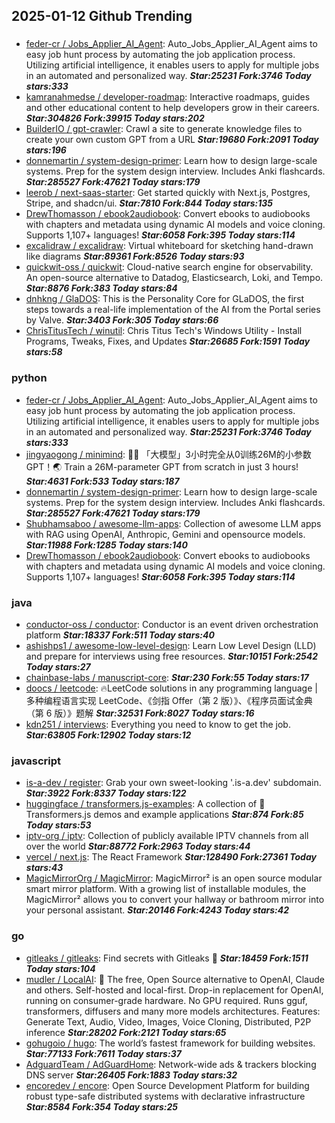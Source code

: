 ## 2025-01-12 Github Trending

### 
* [feder-cr / Jobs_Applier_AI_Agent](https://github.com/feder-cr/Jobs_Applier_AI_Agent): Auto_Jobs_Applier_AI_Agent aims to easy job hunt process by automating the job application process. Utilizing artificial intelligence, it enables users to apply for multiple jobs in an automated and personalized way. ***Star:25231 Fork:3746 Today stars:333***
* [kamranahmedse / developer-roadmap](https://github.com/kamranahmedse/developer-roadmap): Interactive roadmaps, guides and other educational content to help developers grow in their careers. ***Star:304826 Fork:39915 Today stars:202***
* [BuilderIO / gpt-crawler](https://github.com/BuilderIO/gpt-crawler): Crawl a site to generate knowledge files to create your own custom GPT from a URL ***Star:19680 Fork:2091 Today stars:196***
* [donnemartin / system-design-primer](https://github.com/donnemartin/system-design-primer): Learn how to design large-scale systems. Prep for the system design interview. Includes Anki flashcards. ***Star:285527 Fork:47621 Today stars:179***
* [leerob / next-saas-starter](https://github.com/leerob/next-saas-starter): Get started quickly with Next.js, Postgres, Stripe, and shadcn/ui. ***Star:7810 Fork:844 Today stars:135***
* [DrewThomasson / ebook2audiobook](https://github.com/DrewThomasson/ebook2audiobook): Convert ebooks to audiobooks with chapters and metadata using dynamic AI models and voice cloning. Supports 1,107+ languages! ***Star:6058 Fork:395 Today stars:114***
* [excalidraw / excalidraw](https://github.com/excalidraw/excalidraw): Virtual whiteboard for sketching hand-drawn like diagrams ***Star:89361 Fork:8526 Today stars:93***
* [quickwit-oss / quickwit](https://github.com/quickwit-oss/quickwit): Cloud-native search engine for observability. An open-source alternative to Datadog, Elasticsearch, Loki, and Tempo. ***Star:8876 Fork:383 Today stars:84***
* [dnhkng / GlaDOS](https://github.com/dnhkng/GlaDOS): This is the Personality Core for GLaDOS, the first steps towards a real-life implementation of the AI from the Portal series by Valve. ***Star:3403 Fork:305 Today stars:66***
* [ChrisTitusTech / winutil](https://github.com/ChrisTitusTech/winutil): Chris Titus Tech's Windows Utility - Install Programs, Tweaks, Fixes, and Updates ***Star:26685 Fork:1591 Today stars:58***

### python
* [feder-cr / Jobs_Applier_AI_Agent](https://github.com/feder-cr/Jobs_Applier_AI_Agent): Auto_Jobs_Applier_AI_Agent aims to easy job hunt process by automating the job application process. Utilizing artificial intelligence, it enables users to apply for multiple jobs in an automated and personalized way. ***Star:25231 Fork:3746 Today stars:333***
* [jingyaogong / minimind](https://github.com/jingyaogong/minimind): 🚀🚀 「大模型」3小时完全从0训练26M的小参数GPT！🌏 Train a 26M-parameter GPT from scratch in just 3 hours! ***Star:4631 Fork:533 Today stars:187***
* [donnemartin / system-design-primer](https://github.com/donnemartin/system-design-primer): Learn how to design large-scale systems. Prep for the system design interview. Includes Anki flashcards. ***Star:285527 Fork:47621 Today stars:179***
* [Shubhamsaboo / awesome-llm-apps](https://github.com/Shubhamsaboo/awesome-llm-apps): Collection of awesome LLM apps with RAG using OpenAI, Anthropic, Gemini and opensource models. ***Star:11988 Fork:1285 Today stars:140***
* [DrewThomasson / ebook2audiobook](https://github.com/DrewThomasson/ebook2audiobook): Convert ebooks to audiobooks with chapters and metadata using dynamic AI models and voice cloning. Supports 1,107+ languages! ***Star:6058 Fork:395 Today stars:114***

### java
* [conductor-oss / conductor](https://github.com/conductor-oss/conductor): Conductor is an event driven orchestration platform ***Star:18337 Fork:511 Today stars:40***
* [ashishps1 / awesome-low-level-design](https://github.com/ashishps1/awesome-low-level-design): Learn Low Level Design (LLD) and prepare for interviews using free resources. ***Star:10151 Fork:2542 Today stars:27***
* [chainbase-labs / manuscript-core](https://github.com/chainbase-labs/manuscript-core):  ***Star:230 Fork:55 Today stars:17***
* [doocs / leetcode](https://github.com/doocs/leetcode): 🔥LeetCode solutions in any programming language | 多种编程语言实现 LeetCode、《剑指 Offer（第 2 版）》、《程序员面试金典（第 6 版）》题解 ***Star:32531 Fork:8027 Today stars:16***
* [kdn251 / interviews](https://github.com/kdn251/interviews): Everything you need to know to get the job. ***Star:63805 Fork:12902 Today stars:12***

### javascript
* [is-a-dev / register](https://github.com/is-a-dev/register): Grab your own sweet-looking '.is-a.dev' subdomain. ***Star:3922 Fork:8337 Today stars:122***
* [huggingface / transformers.js-examples](https://github.com/huggingface/transformers.js-examples): A collection of 🤗 Transformers.js demos and example applications ***Star:874 Fork:85 Today stars:53***
* [iptv-org / iptv](https://github.com/iptv-org/iptv): Collection of publicly available IPTV channels from all over the world ***Star:88772 Fork:2963 Today stars:44***
* [vercel / next.js](https://github.com/vercel/next.js): The React Framework ***Star:128490 Fork:27361 Today stars:43***
* [MagicMirrorOrg / MagicMirror](https://github.com/MagicMirrorOrg/MagicMirror): MagicMirror² is an open source modular smart mirror platform. With a growing list of installable modules, the MagicMirror² allows you to convert your hallway or bathroom mirror into your personal assistant. ***Star:20146 Fork:4243 Today stars:42***

### go
* [gitleaks / gitleaks](https://github.com/gitleaks/gitleaks): Find secrets with Gitleaks 🔑 ***Star:18459 Fork:1511 Today stars:104***
* [mudler / LocalAI](https://github.com/mudler/LocalAI): 🤖 The free, Open Source alternative to OpenAI, Claude and others. Self-hosted and local-first. Drop-in replacement for OpenAI, running on consumer-grade hardware. No GPU required. Runs gguf, transformers, diffusers and many more models architectures. Features: Generate Text, Audio, Video, Images, Voice Cloning, Distributed, P2P inference ***Star:28202 Fork:2121 Today stars:65***
* [gohugoio / hugo](https://github.com/gohugoio/hugo): The world’s fastest framework for building websites. ***Star:77133 Fork:7611 Today stars:37***
* [AdguardTeam / AdGuardHome](https://github.com/AdguardTeam/AdGuardHome): Network-wide ads & trackers blocking DNS server ***Star:26405 Fork:1883 Today stars:32***
* [encoredev / encore](https://github.com/encoredev/encore): Open Source Development Platform for building robust type-safe distributed systems with declarative infrastructure ***Star:8584 Fork:354 Today stars:25***
